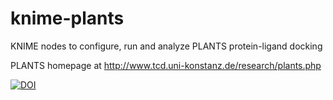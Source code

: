 # knime-plants

KNIME nodes to configure, run and analyze PLANTS protein-ligand docking

PLANTS homepage at http://www.tcd.uni-konstanz.de/research/plants.php

[![DOI](https://zenodo.org/badge/DOI/10.5281/zenodo.997272.svg)](https://doi.org/10.5281/zenodo.997272)
